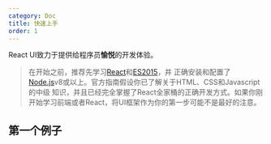 ```yaml
---
category: Doc
title: 快速上手
order: 1
---
```


React UI致力于提供给程序员**愉悦**的开发体验。
>在开始之前，推荐先学习[React](http://reactjs.org)和[ES2015](http://babeljs.io/docs/learn-es2015/)，并
正确安装和配置了[Node.js](https://nodejs.org/)v8或以上。官方指南假设你已了解关于HTML、CSS和Javascript的中级
知识，并且已经完全掌握了React全家桶的正确开发方式。如果你刚开始学习前端或者React，将UI框架作为你的第一步可能不是最好的注意。

## 第一个例子
